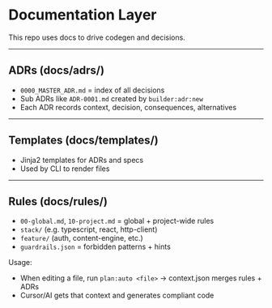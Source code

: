# Documentation Layer

This repo uses docs to drive codegen and decisions.

---

## ADRs (docs/adrs/)
- `0000_MASTER_ADR.md` = index of all decisions
- Sub ADRs like `ADR-0001.md` created by `builder:adr:new`
- Each ADR records context, decision, consequences, alternatives

---

## Templates (docs/templates/)
- Jinja2 templates for ADRs and specs
- Used by CLI to render files

---

## Rules (docs/rules/)
- `00-global.md`, `10-project.md` = global + project-wide rules
- `stack/` (e.g. typescript, react, http-client)
- `feature/` (auth, content-engine, etc.)
- `guardrails.json` = forbidden patterns + hints

Usage:
- When editing a file, run `plan:auto <file>` → context.json merges rules + ADRs  
- Cursor/AI gets that context and generates compliant code
